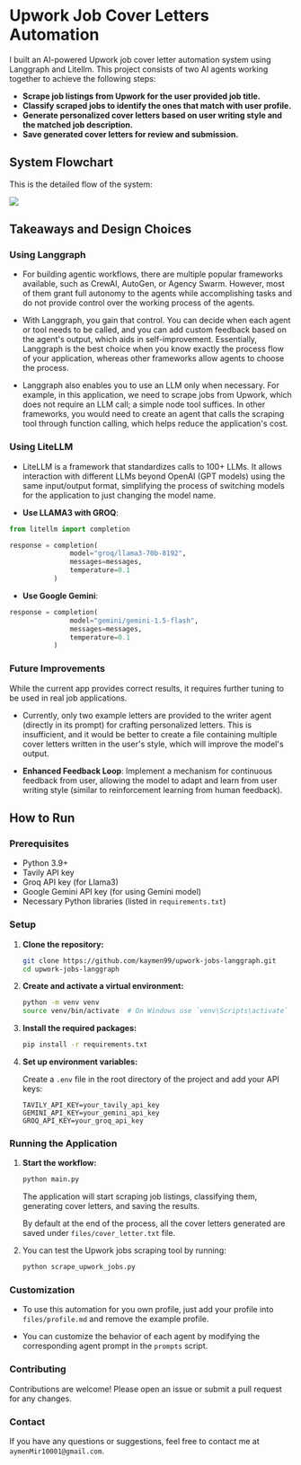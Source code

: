 # Upwork Job Cover Letters Automation

I built an AI-powered Upwork job cover letter automation system using Langgraph and Litellm. This project consists of two AI agents working together to achieve the following steps:

- **Scrape job listings from Upwork for the user provided job title.**
- **Classify scraped jobs to identify the ones that match with user profile.**
- **Generate personalized cover letters based on user writing style and the matched job description.**
- **Save generated cover letters for review and submission.**

## System Flowchart

This is the detailed flow of the system:

[![](https://mermaid.ink/img/pako:eNqNkE1vgzAMhv-K5XP7BzhMaqGdNK3TJMopcMgS0zA-gpzAVJX-9wVYpR12mE_-eN7Xlm-orCaM8MKyN3BO8g5CZCJzxNCzHStNDl7sB5wr31AB2-0T7ESqAk-Q9V-W63nsilW5W4C9iBvpXFVeYSX1b2a_MLGIDakaSsuL_0l6ZejBxDMzvbNV5Bx8BvEEiXimjlh6gtiO4b5X8p74R5EsrkeRyvHP-fHfW98stGt7goM4dLrADbbErax0eNVtZnP0hlrKMQqpllznmHf3wMnB2_TaKYw8D7RBtsPFPIqh1-H6pJLh3S1GpWwc3b8Bljd8zA?type=png)](https://mermaid.live/edit#pako:eNqNkE1vgzAMhv-K5XP7BzhMaqGdNK3TJMopcMgS0zA-gpzAVJX-9wVYpR12mE_-eN7Xlm-orCaM8MKyN3BO8g5CZCJzxNCzHStNDl7sB5wr31AB2-0T7ESqAk-Q9V-W63nsilW5W4C9iBvpXFVeYSX1b2a_MLGIDakaSsuL_0l6ZejBxDMzvbNV5Bx8BvEEiXimjlh6gtiO4b5X8p74R5EsrkeRyvHP-fHfW98stGt7goM4dLrADbbErax0eNVtZnP0hlrKMQqpllznmHf3wMnB2_TaKYw8D7RBtsPFPIqh1-H6pJLh3S1GpWwc3b8Bljd8zA)

## Takeaways and Design Choices

### **Using Langgraph** 

- For building agentic workflows, there are multiple popular frameworks available, such as CrewAI, AutoGen, or Agency Swarm. However, most of them grant full autonomy to the agents while accomplishing tasks and do not provide control over the working process of the agents.

- With Langgraph, you gain that control. You can decide when each agent or tool needs to be called, and you can add custom feedback based on the agent's output, which aids in self-improvement. Essentially, Langgraph is the best choice when you know exactly the process flow of your application, whereas other frameworks allow agents to choose the process.

- Langgraph also enables you to use an LLM only when necessary. For example, in this application, we need to scrape jobs from Upwork, which does not require an LLM call; a simple node tool suffices. In other frameworks, you would need to create an agent that calls the scraping tool through function calling, which helps reduce the application's cost.

### **Using LiteLLM** 

- LiteLLM is a framework that standardizes calls to 100+ LLMs. It allows interaction with different LLMs beyond OpenAI (GPT models) using the same input/output format, simplifying the process of switching models for the application to just changing the model name.

* **Use LLAMA3 with GROQ**:
  
```python
from litellm import completion

response = completion(
               model="groq/llama3-70b-8192",
               messages=messages,
               temperature=0.1
           )
```

* **Use Google Gemini**:
  
```python
response = completion(
               model="gemini/gemini-1.5-flash",
               messages=messages,
               temperature=0.1
           )
```

### **Future Improvements** 

While the current app provides correct results, it requires further tuning to be used in real job applications.

- Currently, only two example letters are provided to the writer agent (directly in its prompt) for crafting personalized letters. This is insufficient, and it would be better to create a file containing multiple cover letters written in the user's style, which will improve the model's output.

- **Enhanced Feedback Loop**: Implement a mechanism for continuous feedback from user, allowing the model to adapt and learn from user writing style (similar to reinforcement learning from human feedback).

## How to Run

### Prerequisites

- Python 3.9+
- Tavily API key
- Groq API key (for Llama3)
- Google Gemini API key (for using Gemini model)
- Necessary Python libraries (listed in `requirements.txt`)

### Setup

1. **Clone the repository:**

   ```sh
   git clone https://github.com/kaymen99/upwork-jobs-langgraph.git
   cd upwork-jobs-langgraph
   ```

2. **Create and activate a virtual environment:**

   ```sh
   python -m venv venv
   source venv/bin/activate  # On Windows use `venv\Scripts\activate`
   ```

3. **Install the required packages:**

   ```sh
   pip install -r requirements.txt
   ```

4. **Set up environment variables:**

   Create a `.env` file in the root directory of the project and add your API keys:

   ```env
   TAVILY_API_KEY=your_tavily_api_key
   GEMINI_API_KEY=your_gemini_api_key
   GROQ_API_KEY=your_groq_api_key
   ```

### Running the Application

1. **Start the workflow:**

   ```sh
   python main.py
   ```

   The application will start scraping job listings, classifying them, generating cover letters, and saving the results.
   
   By default at the end of the process, all the cover letters generated are saved under `files/cover_letter.txt` file.

3. You can test the Upwork jobs scraping tool by running:
   ```sh
   python scrape_upwork_jobs.py
   ```

### Customization

* To use this automation for you own profile, just add your profile into `files/profile.md` and remove the example profile.

* You can customize the behavior of each agent by modifying the corresponding agent prompt in the `prompts` script.

### Contributing

Contributions are welcome! Please open an issue or submit a pull request for any changes.

### Contact

If you have any questions or suggestions, feel free to contact me at `aymenMir10001@gmail.com`.
